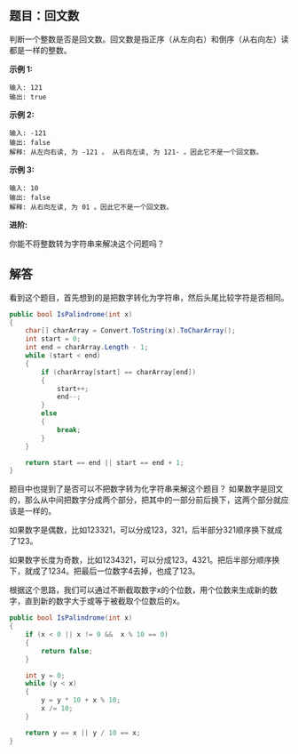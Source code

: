 ## 题目：回文数

判断一个整数是否是回文数。回文数是指正序（从左向右）和倒序（从右向左）读都是一样的整数。

**示例 1:**

    输入: 121
    输出: true

**示例 2:**

    输入: -121
    输出: false
    解释: 从左向右读, 为 -121 。 从右向左读, 为 121- 。因此它不是一个回文数。

**示例 3:**

    输入: 10
    输出: false
    解释: 从右向左读, 为 01 。因此它不是一个回文数。

**进阶:**

你能不将整数转为字符串来解决这个问题吗？

## 解答
看到这个题目，首先想到的是把数字转化为字符串，然后头尾比较字符是否相同。

```C#
public bool IsPalindrome(int x)
{
    char[] charArray = Convert.ToString(x).ToCharArray();
    int start = 0;
    int end = charArray.Length - 1;
    while (start < end)
    {
        if (charArray[start] == charArray[end])
        {
            start++;
            end--;
        }
        else
        {
            break;
        }
    }

    return start == end || start == end + 1;
}
```

题目中也提到了是否可以不把数字转为化字符串来解这个题目？
如果数字是回文的，那么从中间把数字分成两个部分，把其中的一部分前后换下，这两个部分就应该是一样的。

如果数字是偶数，比如123321，可以分成123，321，后半部分321顺序换下就成了123。

如果数字长度为奇数，比如1234321，可以分成123，4321。把后半部分顺序换下，就成了1234。把最后一位数字4去掉，也成了123。

根据这个思路，我们可以通过不断截取数字x的个位数，用个位数来生成新的数字，直到新的数字大于或等于被截取个位数后的x。
```C#
public bool IsPalindrome(int x)
{
    if (x < 0 || x != 0 &&  x % 10 == 0)
    {
        return false;
    }

    int y = 0;
    while (y < x)
    {
        y = y * 10 + x % 10;
        x /= 10;
    }

    return y == x || y / 10 == x;
}
```